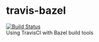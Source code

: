 # travis-bazel
[![Build Status](https://travis-ci.com/xcollantes/travis_tutorial.svg?token=w7aqpk9bBxJao38tZc3w&branch=master)](https://travis-ci.com/xcollantes/travis_tutorial)   <br>
Using TravisCI with Bazel build tools
